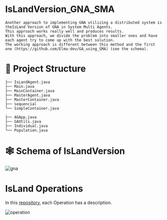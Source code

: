 # IsLandVersion_GNA_SMA
```
Another approach to implementing GNA utilizing a distributed system is theIsLand Version of GNA in System Multi Agents.
This approach works really well and produces results.
With this approach, we divide the problem into smaller ones and have each agent try to come up with the best solution.
The working approach is different between this method and the first one (https://github.com/Elma-dev/GA_using_SMA) (see the schema).
```
# 🌳 Project Structure
```
├── IsLandAgent.java
├── Main.java
├── MainContainer.java
├── MasterAgent.java
├── MasterContainer.java
├── sequencial
└── SimpleContainer.java

```

```
├── AGApp.java
├── GAUtils.java
├── Individual.java
└── Population.java

```
# 🕸 Schema of IsLandVersion
![gna](https://github.com/Elma-dev/IsLandVersion_GNA_SMA/assets/67378945/56a2881b-ca14-4673-9038-ab79fee2ffaf)


# IsLand Operations

In this [repository](https://github.com/Elma-dev/GA_using_SMA), each Operation has a description.

![operation](https://github.com/Elma-dev/IsLandVersion_GNA_SMA/assets/67378945/e69454de-197a-4be9-aa26-571db160ec9a)

